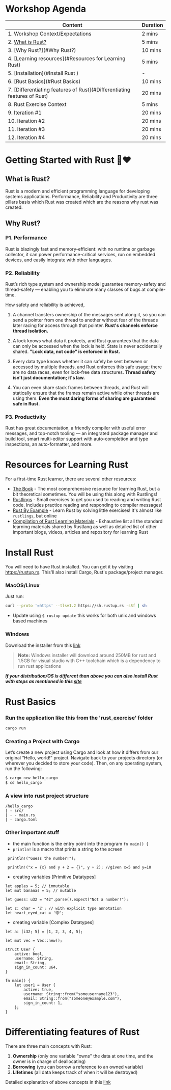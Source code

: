 # Workshop Agenda
| Content                                                                  | Duration |
|--------------------------------------------------------------------------|----------|
| 1. Workshop Context/Expectations                                         | 2 mins   |
| 2. [What is Rust?](#what-is-rust)                                        | 5 mins   |
| 3. [Why Rust?](#Why Rust?)                                               | 10 mins  |
| 4. [Learning resources](#Resources for Learning Rust)                    | 5 mins   |
| 5. [Installation](#Install Rust )                                        | -        |
| 6. [Rust Basics](#Rust Basics)                                           | 10 mins  |
| 7. [Differentiating features of Rust](#Differentiating features of Rust) | 20 mins  |
| 8. Rust Exercise Context                                                 | 5 mins   |
| 9. Iteration #1                                                          | 20 mins  |
| 10. Iteration #2                                                         | 20 mins  |
| 11. Iteration #3                                                         | 20 mins  |
| 12. Iteration #4                                                         | 20 mins  |



# Getting Started with Rust 🦀❤️

## What is Rust?
Rust is a modern and efficient programming language for developing systems applications. Performance, Reliability and Productivity are three pillars basis which Rust was created which are the reasons why rust was created.

## Why Rust?

### P1. Performance 
Rust is blazingly fast and memory-efficient: with no runtime or garbage collector, it can power performance-critical services, run on embedded devices, and easily integrate with other languages.

### P2. Reliability
Rust’s rich type system and ownership model guarantee memory-safety and thread-safety — enabling you to eliminate many classes of bugs at compile-time.

How safety and reliability is achieved,
1. A channel transfers ownership of the messages sent along it, so you can send a pointer from one thread to another without fear of the threads later racing for access through that pointer. **Rust's channels enforce thread isolation.**

2. A lock knows what data it protects, and Rust guarantees that the data can only be accessed when the lock is held. State is never accidentally shared. **"Lock data, not code" is enforced in Rust.**

3. Every data type knows whether it can safely be sent between or accessed by multiple threads, and Rust enforces this safe usage; there are no data races, even for lock-free data structures. **Thread safety isn't just documentation; it's law.**

4. You can even share stack frames between threads, and Rust will statically ensure that the frames remain active while other threads are using them. **Even the most daring forms of sharing are guaranteed safe in Rust.**

### P3.  Productivity
Rust has great documentation, a friendly compiler with useful error messages, and top-notch tooling — an integrated package manager and build tool, smart multi-editor support with auto-completion and type inspections, an auto-formatter, and more.

# Resources for Learning Rust
For a first-time Rust learner, there are several other resources:

- [The Book](https://doc.rust-lang.org/book/index.html) - The most comprehensive resource for learning Rust, but a bit theoretical sometimes. You will be using this along with Rustlings!
- [Rustlings](https://github.com/rust-lang/rustlings) - Small exercises to get you used to reading and writing Rust code. Includes practice reading and responding to compiler messages!
- [Rust By Example](https://doc.rust-lang.org/rust-by-example/index.html) - Learn Rust by solving little exercises! It's almost like `rustlings`, but online
- [Compilation of Rust Learning Materials](https://github.com/ctjhoa/rust-learning) - Exhaustive list all the standard learning materials shared by Rustlang as well as detailed list of other important blogs, videos, articles and repository for learning Rust

# Install Rust 

You will need to have Rust installed. You can get it by visiting https://rustup.rs. This'll also install Cargo, Rust's package/project manager.

### MacOS/Linux

Just run:

```bash
curl --proto '=https' --tlsv1.2 https://sh.rustup.rs -sSf | sh
```

* Update using `$ rustup update` this works for both unix and windows based machines

### Windows

Download the installer from this [link](https://static.rust-lang.org/rustup/dist/x86_64-pc-windows-msvc/rustup-init.exe)
> **Note:** Windows installer will download around 250MB for rust and 1.5GB for visual studio with C++ toolchain which is a dependency to run rust applications

_**If your distribution/OS is different than above you can also install Rust with steps as mentioned in this [site](https://www.rust-lang.org/tools/install)**_

# Rust Basics

### Run the application like this from the 'rust_exercise' folder
```sh
cargo run
```
### Creating a Project with Cargo

Let’s create a new project using Cargo and look at how it differs from our original “Hello, world!” project. Navigate back to your projects directory (or wherever you decided to store your code). Then, on any operating system, run the following:

```bash
$ cargo new hello_cargo
$ cd hello_cargo
```

### A view into rust project structure

```
/hello_cargo
| - src/
| - - main.rs
| - cargo.toml
```

### Other important stuff

-  the main function is the entry point into the program `fn main() {`
- `println!` is a macro that prints a string to the screen
```
 println!("Guess the number!");
 
 println!("x = {x} and y + 2 = {}", y + 2); //given x=5 and y=10
```
- creating variables [Primitive Datatypes]

```
let apples = 5; // immutable
let mut bananas = 5; // mutable

let guess: u32 = "42".parse().expect("Not a number!");

let z: char = 'ℤ'; // with explicit type annotation
let heart_eyed_cat = '😻';

```

- creating variable [Complex Datatypes]

```
let a: [i32; 5] = [1, 2, 3, 4, 5];

let mut vec = Vec::new();
```

```
struct User {
    active: bool,
    username: String,
    email: String,
    sign_in_count: u64,
}

fn main() {
    let user1 = User {
        active: true,
        username: String::from("someusername123"),
        email: String::from("someone@example.com"),
        sign_in_count: 1,
    };
}
```

# Differentiating features of Rust

There are three main concepts with Rust:

1. **Ownership** (only one variable "owns" the data at one time, and the owner is in charge of deallocating)
2. **Borrowing** (you can borrow a reference to an owned variable)
3. **Lifetimes** (all data keeps track of when it will be destroyed)

Detailed explanation of above concepts in this [link](https://blog.skylight.io/rust-means-never-having-to-close-a-socket/)